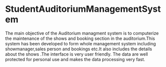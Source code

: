 # StudentAuditoriumManagementSystem
The main objective of the Auditorium managment system is to computerize the maintenance of the shows and booking section in the auditorium.This system has been developed to form whole management system including showmanager,sales person and bookings etc.It also includes the details about the shows .The interface is very user friendly. The data are well protected for personal use and makes the data processing very fast.
